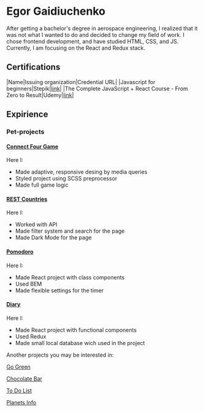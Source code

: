 # Egor Gaidiuchenko

After getting a bachelor's degree in aerospace engineering, I realized that it was not what I wanted to do and decided to change my field of work. I chose frontend development, and have studied HTML, CSS, and JS. Currently, I am focusing on the React and Redux stack. 

## Certifications

|Name|Issuing organization|Credential URL|
|Javascript for beginners|Stepik|[link](https://stepik.org/cert/1452781)|
|The Complete JavaScript + React Course - From Zero to Result|Udemy|[link](https://www.udemy.com/certificate/UC-29d3033e-934b-4513-ab61-f4d52272d666)|

## Expirience

### Pet-projects

#### [Connect Four Game](https://github.com/Egor-Gaidiuchenko/connectFour)

Here I:

* Made adaptive, responsive desing by media queries
* Styled project using SCSS preprocessor
* Made full game logic

#### [REST Countries](https://github.com/Egor-Gaidiuchenko/RESTCountries)

Here I:

* Worked with API
* Made filter system and search for the page
* Made Dark Mode for the page

#### [Pomodoro](https://github.com/Egor-Gaidiuchenko/pomodoro)

Here I:

* Made React project with class components
* Used BEM
* Made flexible settings for the timer

#### [Diary](https://github.com/Egor-Gaidiuchenko/diary)

Here I:

* Made React project with functional components
* Used Redux 
* Made small local database wich used in the project 

Another projects you may be interested in:
 
[Go Green](https://github.com/Egor-Gaidiuchenko/goGreen)

[Chocolate Bar](https://github.com/Egor-Gaidiuchenko/chocolateBar)

[To Do List](https://github.com/Egor-Gaidiuchenko/toDoList)

[Planets Info](https://github.com/Egor-Gaidiuchenko/planetsInfo)
